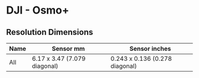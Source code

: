 # DJI - Osmo+

## Resolution Dimensions

| Name   | Sensor mm                    | Sensor inches                  |
|--------|------------------------------|--------------------------------|
| All    | 6.17 x 3.47 (7.079 diagonal) | 0.243 x 0.136 (0.278 diagonal) |
